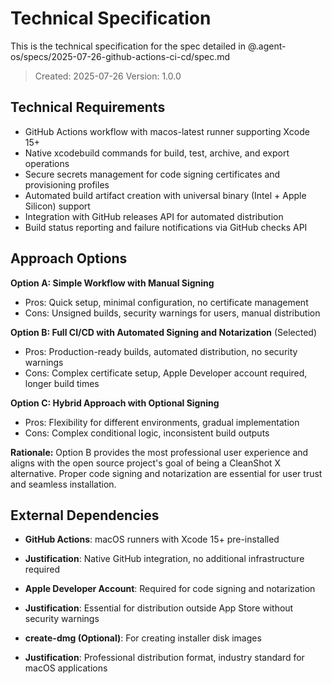 # Technical Specification

This is the technical specification for the spec detailed in @.agent-os/specs/2025-07-26-github-actions-ci-cd/spec.md

> Created: 2025-07-26
> Version: 1.0.0

## Technical Requirements

- GitHub Actions workflow with macos-latest runner supporting Xcode 15+
- Native xcodebuild commands for build, test, archive, and export operations
- Secure secrets management for code signing certificates and provisioning profiles
- Automated build artifact creation with universal binary (Intel + Apple Silicon) support
- Integration with GitHub releases API for automated distribution
- Build status reporting and failure notifications via GitHub checks API

## Approach Options

**Option A: Simple Workflow with Manual Signing**
- Pros: Quick setup, minimal configuration, no certificate management
- Cons: Unsigned builds, security warnings for users, manual distribution

**Option B: Full CI/CD with Automated Signing and Notarization** (Selected)
- Pros: Production-ready builds, automated distribution, no security warnings
- Cons: Complex certificate setup, Apple Developer account required, longer build times

**Option C: Hybrid Approach with Optional Signing**
- Pros: Flexibility for different environments, gradual implementation
- Cons: Complex conditional logic, inconsistent build outputs

**Rationale:** Option B provides the most professional user experience and aligns with the open source project's goal of being a CleanShot X alternative. Proper code signing and notarization are essential for user trust and seamless installation.

## External Dependencies

- **GitHub Actions**: macOS runners with Xcode 15+ pre-installed
- **Justification**: Native GitHub integration, no additional infrastructure required

- **Apple Developer Account**: Required for code signing and notarization
- **Justification**: Essential for distribution outside App Store without security warnings

- **create-dmg (Optional)**: For creating installer disk images
- **Justification**: Professional distribution format, industry standard for macOS applications